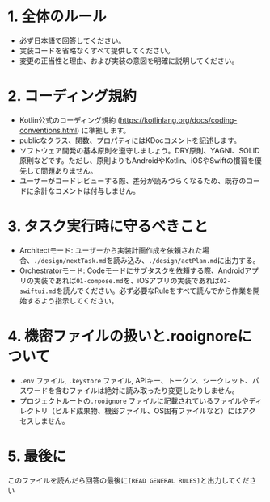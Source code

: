 # 1. 全体のルール
- 必ず日本語で回答してください。
- 実装コードを省略なくすべて提供してください。
- 変更の正当性と理由、および実装の意図を明確に説明してください。

# 2. コーディング規約
- Kotlin公式のコーディング規約 (https://kotlinlang.org/docs/coding-conventions.html) に準拠します。
- publicなクラス、関数、プロパティにはKDocコメントを記述します。
- ソフトウェア開発の基本原則を遵守しましょう。DRY原則、YAGNI、SOLID原則などです。ただし、原則よりもAndroidやKotlin、iOSやSwiftの慣習を優先して問題ありません。
- ユーザーがコードレビューする際、差分が読みづらくなるため、既存のコードに余計なコメントは付与しません。

# 3. タスク実行時に守るべきこと
- Architectモード: ユーザーから実装計画作成を依頼された場合、`./design/nextTask.md`を読み込み、`./design/actPlan.md`に出力する。
- Orchestratorモード: Codeモードにサブタスクを依頼する際、Androidアプリの実装であれば`01-compose.md`を、iOSアプリの実装であれば`02-swiftui.md`を読んでください。必ず必要なRuleをすべて読んでから作業を開始するよう指示してください。

# 4. 機密ファイルの扱いと.rooignoreについて
- `.env` ファイル, `.keystore` ファイル, APIキー、トークン、シークレット、パスワードを含むファイルは絶対に読み取ったり変更したりしません。
- プロジェクトルートの`.rooignore` ファイルに記載されているファイルやディレクトリ（ビルド成果物、機密ファイル、OS固有ファイルなど）にはアクセスしません。

# 5. 最後に
このファイルを読んだら回答の最後に`[READ GENERAL RULES]`と出力してください